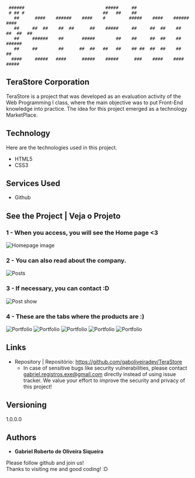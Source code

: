 ```
 ######                               #####     ##
 # ## #                              ##   ##    ##
   ##      ####    ######    ####    #         #####    ####    ######    ####
   ##     ##  ##    ##  ##      ##    #####     ##     ##  ##    ##  ##  ##  ##
   ##     ######    ##       #####        ##    ##     ##  ##    ##      ######
   ##     ##        ##      ##  ##   ##   ##    ## ##  ##  ##    ##      ##
  ####     #####   ####      #####    #####      ###    ####    ####      #####
```

## TeraStore Corporation
TeraStore is a project that was developed as an evaluation activity of the Web Programming I class, where the main objective was to put Front-End knowledge into practice. The idea for this project emerged as a technology MarketPlace.<br>


## Technology

Here are the technologies used in this project. <br>

* HTML5
* CSS3

## Services Used

* Github

## See the Project | Veja o Projeto

### 1 - When you access, you will see the Home page <3

![Homepage image](https://github.com/gaboliveiradev/TeraStore/blob/master/readme_assets/home.png)

### 2 - You can also read about the company.

![Posts](https://github.com/gaboliveiradev/TeraStore/blob/master/readme_assets/sobre.png)

### 3 - If necessary, you can contact :D

![Post show](https://github.com/gaboliveiradev/TeraStore/blob/master/readme_assets/contato.png)

### 4 - These are the tabs where the products are :)

![Portfolio](https://github.com/gaboliveiradev/TeraStore/blob/master/readme_assets/computadores.png)
![Portfolio](https://github.com/gaboliveiradev/TeraStore/blob/master/readme_assets/computadores1.png)
![Portfolio](https://github.com/gaboliveiradev/TeraStore/blob/master/readme_assets/computadores2.png)
![Portfolio](https://github.com/gaboliveiradev/TeraStore/blob/master/readme_assets/perifericos.png)
![Portfolio](https://github.com/gaboliveiradev/TeraStore/blob/master/readme_assets/hardware.png)

## Links
  - Repository | Repositório: https://github.com/gaboliveiradev/TeraStore
    - In case of sensitive bugs like security vulnerabilities, please contact
      gabriel.registros.exe@gmail.com directly instead of using issue tracker. We value your effort
      to improve the security and privacy of this project!

  ## Versioning

  1.0.0.0


  ## Authors

  * **Gabriel Roberto de Oliveira Siqueira** 

  Please follow github and join us! <br>
  Thanks to visiting me and good coding! :D


